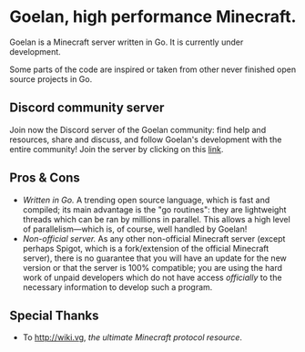 # **Goelan**, high performance Minecraft.

Goelan is a Minecraft server written in Go. It is currently under development.

Some parts of the code are inspired or taken from other never finished open source projects in Go.

## Discord community server

Join now the Discord server of the Goelan community: find help and resources, share and discuss, and follow Goelan's development with the entire community! Join the server by clicking on this [link](https://discord.gg/cpDDD7X).

## Pros & Cons

- *Written in Go.* A trending open source language, which is fast and compiled; its main advantage is the "go routines": they are lightweight threads which can be ran by millions in parallel. This allows a high level of parallelism—which is, of course, well handled by Goelan!
- *Non-official server.* As any other non-official Minecraft server (except perhaps Spigot, which is a fork/extension of the official Minecraft server), there is no guarantee that you will have an update for the new version or that the server is 100% compatible; you are using the hard work of unpaid developers which do not have access *officially* to the necessary information to develop such a program.

## Special Thanks

- To http://wiki.vg, *the ultimate Minecraft protocol resource*.